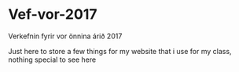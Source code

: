 # Vef-vor-2017
Verkefnin fyrir vor önnina árið 2017


Just here to store a few things for my website that i use for my class, nothing special to see here
